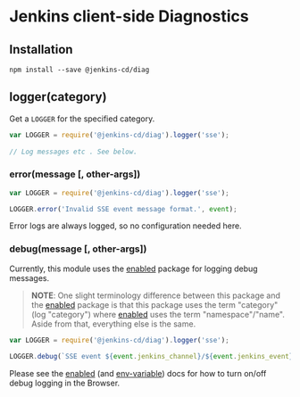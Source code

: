 # Jenkins client-side Diagnostics
 
## Installation

```
npm install --save @jenkins-cd/diag
```

## logger(category)
Get a `LOGGER` for the specified category.

```javascript
var LOGGER = require('@jenkins-cd/diag').logger('sse');
 
// Log messages etc . See below.
```

### error(message [, other-args])

```javascript
var LOGGER = require('@jenkins-cd/diag').logger('sse');

LOGGER.error('Invalid SSE event message format.', event);
```

Error logs are always logged, so no configuration needed here.

### debug(message [, other-args])

Currently, this module uses the [enabled] package for logging debug messages.

> __NOTE__: One slight terminology difference between this package and the [enabled] package is that this package uses the term "category" (log "category") where [enabled] uses the term "namespace"/"name". Aside from that, everything else is the same.

```javascript
var LOGGER = require('@jenkins-cd/diag').logger('sse');

LOGGER.debug(`SSE event ${event.jenkins_channel}/${event.jenkins_event}:`, event);
```

Please see the [enabled] (and [env-variable]) docs for how to turn on/off debug logging in the Browser.
 
[enabled]: https://www.npmjs.com/package/enabled
[env-variable]: https://www.npmjs.com/package/env-variable